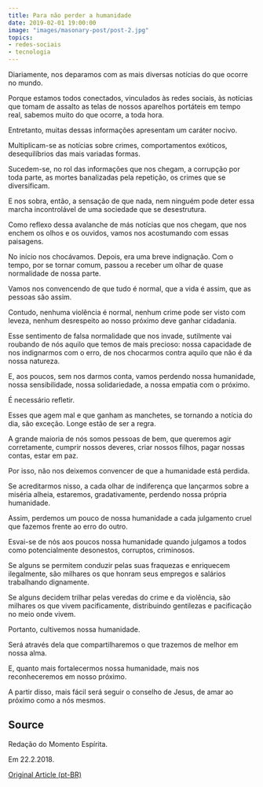 ```yaml
---
title: Para não perder a humanidade
date: 2019-02-01 19:00:00
image: "images/masonary-post/post-2.jpg"
topics: 
- redes-sociais
- tecnologia
---
```


Diariamente, nos deparamos com as mais diversas notícias do que ocorre no
mundo.

Porque estamos todos conectados, vinculados às redes sociais, às notícias que
tomam de assalto as telas de nossos aparelhos portáteis em tempo real, sabemos
muito do que ocorre, a toda hora.

Entretanto, muitas dessas informações apresentam um caráter nocivo.

Multiplicam-se as notícias sobre crimes, comportamentos exóticos,
desequilíbrios das mais variadas formas.

Sucedem-se, no rol das informações que nos chegam, a corrupção por toda parte,
as mortes banalizadas pela repetição, os crimes que se diversificam.

E nos sobra, então, a sensação de que nada, nem ninguém pode deter essa marcha
incontrolável de uma sociedade que se desestrutura.

Como reflexo dessa avalanche de más notícias que nos chegam, que nos enchem os
olhos e os ouvidos, vamos nos acostumando com essas paisagens.

No início nos chocávamos. Depois, era uma breve indignação. Com o tempo, por se
tornar comum, passou a receber um olhar de quase normalidade de nossa parte.

Vamos nos convencendo de que tudo é normal, que a vida é assim, que as pessoas
são assim.

Contudo, nenhuma violência é normal, nenhum crime pode ser visto com leveza,
nenhum desrespeito ao nosso próximo deve ganhar cidadania.

Esse sentimento de falsa normalidade que nos invade, sutilmente vai roubando de
nós aquilo que temos de mais precioso: nossa capacidade de nos indignarmos com
o erro, de nos chocarmos contra aquilo que não é da nossa natureza.

E, aos poucos, sem nos darmos conta, vamos perdendo nossa humanidade, nossa
sensibilidade, nossa solidariedade, a nossa empatia com o próximo.

É necessário refletir.

Esses que agem mal e que ganham as manchetes, se tornando a notícia do dia, são
exceção. Longe estão de ser a regra.

A grande maioria de nós somos pessoas de bem, que queremos agir corretamente,
cumprir nossos deveres, criar nossos filhos, pagar nossas contas, estar em paz.

Por isso, não nos deixemos convencer de que a humanidade está perdida.

Se acreditarmos nisso, a cada olhar de indiferença que lançarmos sobre a
miséria alheia, estaremos, gradativamente, perdendo nossa própria humanidade.

Assim, perdemos um pouco de nossa humanidade a cada julgamento cruel que
fazemos frente ao erro do outro.

Esvai-se de nós aos poucos nossa humanidade quando julgamos a todos como
potencialmente desonestos, corruptos, criminosos.

Se alguns se permitem conduzir pelas suas fraquezas e enriquecem ilegalmente,
são milhares os que honram seus empregos e salários trabalhando dignamente.

Se alguns decidem trilhar pelas veredas do crime e da violência, são milhares
os que vivem pacificamente, distribuindo gentilezas e pacificação no meio onde
vivem.

Portanto, cultivemos nossa humanidade.

Será através dela que compartilharemos o que trazemos de melhor em nossa alma.

E, quanto mais fortalecermos nossa humanidade, mais nos reconheceremos em nosso
próximo.

A partir disso, mais fácil será seguir o conselho de Jesus, de amar ao próximo
como a nós mesmos.

## Source
Redação do Momento Espírita.

Em 22.2.2018.

[Original Article (pt-BR)](http://momento.com.br/pt/ler_texto.php?id=5350)
